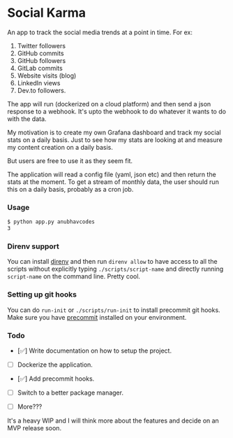 # Social Karma

An app to track the social media trends at a point in time. For ex:

1. Twitter followers
2. GitHub commits
3. GitHub followers
3. GitLab commits
4. Website visits (blog)
5. LinkedIn views
6. Dev.to followers.

The app will run (dockerized on a cloud platform) and then send a json response to a webhook.
It's upto the webhook to do whatever it wants to do with the data.

My motivation is to create my own Grafana dashboard and track my social stats on a daily basis.
Just to see how my stats are looking at and measure my content creation on a daily basis.

But users are free to use it as they seem fit.

The application will read a config file (yaml, json etc) and then return the stats at the moment.
To get a stream of monthly data, the user should run this on a daily basis, probably as a cron job.


### Usage

```bash
$ python app.py anubhavcodes
3
```


### Direnv support
You can install [direnv](https://direnv.net) and then run `direnv allow` to have access to
all the scripts without explicitly typing `./scripts/script-name` and directly running `script-name`
on the command line. Pretty cool.

### Setting up git hooks

You can do `run-init` or `./scripts/run-init` to install precommit git hooks.
Make sure you have [precommit](https://pre-commit.com) installed on your environment.

### Todo

- [✅] Write documentation on how to setup the project.
- [ ] Dockerize the application.
- [✅] Add precommit hooks.
- [ ] Switch to a better package manager.
- [ ] More???


It's a heavy WIP and I will think more about the features and decide on an MVP release
soon.
